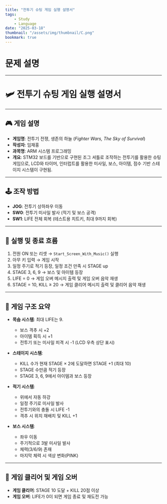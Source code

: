 ```yaml
---
title: "전투기 슈팅 게임 실행 설명서"
tags:
    - Study
    - Language
date: "2025-03-18"
thumbnail: "/assets/img/thumbnail/C.png"
bookmark: true
---
```

# 문제 설명
---

# 🛩️ 전투기 슈팅 게임 실행 설명서

---

## 🎮 게임 설명

- **게임명**: 전투기 전쟁, 생존의 하늘 (*Fighter Wars, The Sky of Survival*)
- **작성자**: 임재홍  
- **과목명**: ARM 시스템 프로그래밍  
- **개요**: STM32 보드를 기반으로 구현된 조그 셔틀로 조작하는 전투기를 활용한 슈팅 게임으로, LCD와 타이머, 인터럽트를 활용한 미사일, 보스, 아이템, 점수 기반 스테이지 시스템이 구현됨.

---

## 🕹️ 조작 방법

- **JOG**: 전투기 상하좌우 이동  
- **SW0**: 전투기 미사일 발사 (적기 및 보스 공격)  
- **SW1**: LIFE 전체 회복 (테스트용 치트키, 최대 9까지 회복)  

---

## 🔁 실행 및 종료 흐름

1. 전원 ON 또는 리셋 → `Start_Screen_With_Music()` 실행  
2. 아무 키 입력 → 게임 시작  
3. 일정 주기로 적기 등장, 일정 조건 만족 시 STAGE up  
4. STAGE 3, 6, 9 → 보스 및 아이템 등장  
5. LIFE = 0 → 게임 오버 메시지 출력 및 게임 오버 음악 재생  
6. STAGE = 10, KILL ≥ 20 → 게임 클리어 메시지 출력 및 클리어 음악 재생  

---

## 🧱 게임 구조 요약

- **목숨 시스템**: 최대 LIFE는 9.  
  - 보스 격추 시 +2  
  - 아이템 획득 시 +1  
  - 전투기 또는 미사일 피격 시 -1 (LCD 우측 상단 표시)  

- **스테이지 시스템**:  
  - KILL 수가 현재 STAGE × 2에 도달하면 STAGE +1 (최대 10)  
  - STAGE 수만큼 적기 등장  
  - STAGE 3, 6, 9에서 아이템과 보스 등장  

- **적기 시스템**:  
  - 위에서 자동 하강  
  - 일정 주기로 미사일 발사  
  - 전투기와의 충돌 시 LIFE -1  
  - 격추 시 위치 재배치 및 KILL +1  

- **보스 시스템**:  
  - 좌우 이동  
  - 주기적으로 3발 미사일 발사  
  - 체력(3/6/9) 존재  
  - 마지막 체력 시 색상 변화(PINK)  

---

## 🏁 게임 클리어 및 게임 오버

- **게임 클리어**: STAGE 10 도달 + KILL 20점 이상  
- **게임 오버**: LIFE가 0이 되면 게임 종료 및 재도전 가능  